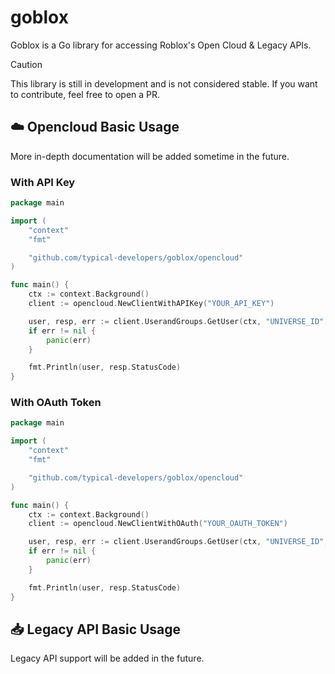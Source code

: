 # goblox
Goblox is a Go library for accessing Roblox's Open Cloud & Legacy APIs.

> [!CAUTION]
> This library is still in development and is not considered stable.
> If you want to contribute, feel free to open a PR.

## ☁️ Opencloud Basic Usage
More in-depth documentation will be added sometime in the future.

### With API Key
```go
package main

import (
    "context"
    "fmt"

    "github.com/typical-developers/goblox/opencloud"
)

func main() {
    ctx := context.Background()
    client := opencloud.NewClientWithAPIKey("YOUR_API_KEY")

    user, resp, err := client.UserandGroups.GetUser(ctx, "UNIVERSE_ID", "USER_ID")
    if err != nil {
        panic(err)
    }

    fmt.Println(user, resp.StatusCode)
}
```

### With OAuth Token
```go
package main

import (
    "context"
    "fmt"

    "github.com/typical-developers/goblox/opencloud"
)

func main() {
    ctx := context.Background()
    client := opencloud.NewClientWithOAuth("YOUR_OAUTH_TOKEN")

    user, resp, err := client.UserandGroups.GetUser(ctx, "UNIVERSE_ID", "USER_ID")
    if err != nil {
        panic(err)
    }

    fmt.Println(user, resp.StatusCode)
}
```

## 📥 Legacy API Basic Usage
Legacy API support will be added in the future.